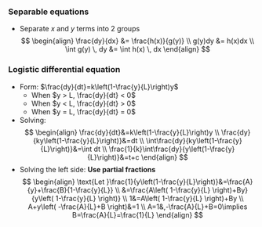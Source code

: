 ### Separable equations
- Separate $x$ and $y$ terms into 2 groups
$$
\begin{align}
\frac{dy}{dx} &= \frac{h(x)}{g(y)} \\
g(y)dy &= h(x)dx \\
\int g(y) \, dy &= \int h(x) \, dx
\end{align}
$$
### Logistic differential equation
- Form: $\frac{dy}{dt}=k\left(1-\frac{y}{L}\right)y$
	- When $y > L, \frac{dy}{dt} < 0$
	- When $y < L, \frac{dy}{dt} > 0$
	- When $y = L, \frac{dy}{dt} = 0$
- Solving: $$
\begin{align}
\frac{dy}{dt}&=k\left(1-\frac{y}{L}\right)y \\
\frac{dy}{ky\left(1-\frac{y}{L}\right)}&=dt \\
\int\frac{dy}{ky\left(1-\frac{y}{L}\right)}&=\int dt \\
\frac{1}{k}\int\frac{dy}{y\left(1-\frac{y}{L}\right)}&=t+c
\end{align}
$$
- Solving the left side: **Use partial fractions**
$$
\begin{align}
\text{Let }\frac{1}{y\left(1-\frac{y}{L}\right)}&=\frac{A}{y}+\frac{B}{1-\frac{y}{L}} \\
&=\frac{A\left( 1-\frac{y}{L} \right)+By}{y\left( 1-\frac{y}{L} \right)} \\
1&=A\left( 1-\frac{y}{L} \right)+By \\
A+y\left( -\frac{A}{L}+B \right)&=1 \\
A=1&,-\frac{A}{L}+B=0\implies B=\frac{A}{L}=\frac{1}{L}
\end{align}
$$
